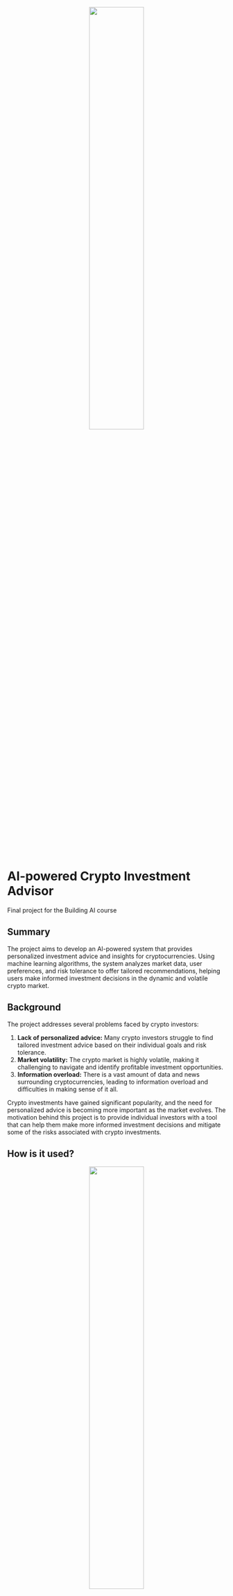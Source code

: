 <p align="center">
<img src="https://github.com/yodablocks/elementsofai/assets/83685559/3c250c8e-8582-4eb4-81cd-f5d373a1f24c" width=50% height=50%>
<p>
  
# AI-powered Crypto Investment Advisor

Final project for the Building AI course

## Summary

The project aims to develop an AI-powered system that provides personalized investment advice and insights for cryptocurrencies. Using machine learning algorithms, the system analyzes market data, user preferences, and risk tolerance to offer tailored recommendations, helping users make informed investment decisions in the dynamic and volatile crypto market.

## Background

The project addresses several problems faced by crypto investors:

1. **Lack of personalized advice:** Many crypto investors struggle to find tailored investment advice based on their individual goals and risk tolerance.
2. **Market volatility:** The crypto market is highly volatile, making it challenging to navigate and identify profitable investment opportunities.
3. **Information overload:** There is a vast amount of data and news surrounding cryptocurrencies, leading to information overload and difficulties in making sense of it all.

Crypto investments have gained significant popularity, and the need for personalized advice is becoming more important as the market evolves. The motivation behind this project is to provide individual investors with a tool that can help them make more informed investment decisions and mitigate some of the risks associated with crypto investments.

## How is it used?
<p align="center">
<img src="https://github.com/yodablocks/elementsofai/assets/83685559/3ecb7c90-649b-4076-b44b-29de4adc1e56" width=50% height=50%>
<p>
Users will interact with the AI-powered system through *a web* or *mobile application*. They will provide information such as investment goals, risk tolerance, and preferred cryptocurrencies. The system will utilize machine learning algorithms to analyze historical market data, news sentiment, and user preferences to generate personalized investment recommendations.
<p align="center">
<img src="https://github.com/yodablocks/elementsofai/assets/83685559/1c772f4d-b29d-4873-b9dd-fb77180e8cca" width=50% height=50%>
</p>
The solution is needed in situations where users are looking to invest in cryptocurrencies and seek guidance based on their risk profile and investment goals. It can be used by both novice and experienced investors who want to leverage AI technology to make informed decisions in the crypto market.

## Data sources and AI methods

The system will collect data from various sources, including cryptocurrency exchanges, financial news platforms, and social media sentiment analysis. The data will include historical price data, trading volume, market sentiment, news articles, and social media posts related to cryptocurrencies.

AI methods such as natural language processing (NLP), sentiment analysis, and machine learning algorithms will be employed to process and analyze the collected data. Techniques like deep learning, recurrent neural networks (RNNs), and reinforcement learning can be utilized to train models that can predict cryptocurrency price movements and generate personalized investment recommendations.

| Data Sources                 | Description                                                    |
| ---------------------------- | -------------------------------------------------------------- |
| Cryptocurrency Exchanges     | Data collected from cryptocurrency exchange platforms           |
| Financial News Platforms     | News articles and market updates related to cryptocurrencies   |
| Social Media Sentiment       | Analysis of social media posts and discussions about cryptos    |
| Historical Price Data        | Historical price information of cryptocurrencies                |
| Trading Volume               | Data on the volume of cryptocurrency trades                     |
| Market Sentiment             | Sentiment analysis of market trends and investor sentiment      |

| AI Methods                   | Description                                                    |
| ---------------------------- | -------------------------------------------------------------- |
| Natural Language Processing | Techniques for analyzing and understanding human language       |
| Sentiment Analysis           | Determining the sentiment or tone of text data                  |
| Machine Learning Algorithms  | Algorithms that learn from data and make predictions            |
| Deep Learning                | Neural network models with multiple layers for complex tasks    |
| Recurrent Neural Networks    | Neural network models that process sequential data              |
| Reinforcement Learning       | Learning from interaction with an environment through rewards   |

These data sources and AI methods are used in combination to collect, process, and analyze data related to cryptocurrencies. The collected data is then utilized by the AI models to predict price movements, perform sentiment analysis, and generate personalized investment recommendations for users.

## Challenges
<p align="center">
<img src="https://github.com/yodablocks/elementsofai/assets/83685559/4ac0c201-b135-44fd-b721-9e3c2210f163" width=50% height=50%>
</p>p
Some challenges and limitations of the project include:

- **Market unpredictability:** Crypto markets are highly volatile, and predicting price movements accurately is a challenging task.

- **Limited historical data:** Cryptocurrencies have a relatively short history, and obtaining a substantial amount of reliable historical data can be difficult.

- **Ethical considerations:** Providing investment advice carries ethical responsibilities, and transparency in recommendations and risk disclosure is crucial to avoid potential harm to users.

Ethical considerations must be taken into account, ensuring transparency, and avoiding conflicts of interest. It is essential to emphasize that the AI system provides recommendations and insights, but the final investment decisions should always be made by the users themselves, considering the risks and doing their own research.

## What's next?

To further develop this project, the following steps can be taken:

1. **Enhance data collection:** Improve data collection mechanisms and explore alternative sources such as sentiment from social media platforms and expert opinions.

2. **Expand AI models:** Continuously refine and develop AI models to improve prediction accuracy and enhance the quality of investment recommendations.

3. **Real-time market analysis:** Implement real-time data analysis and integrate news sentiment analysis to capture the latest market trends and news impact.

4. **User feedback and performance tracking:** Incorporate user feedback and track the performance of investment recommendations to further improve the system's effectiveness.

Moving forward, expertise in machine learning, data analysis, and software development would be essential. Collaboration with finance professionals, domain experts, and legal advisors would also be valuable to ensure compliance with financial regulations and provide accurate and responsible investment advice.

## Acknowledgments:

We would like to express our gratitude to the following individuals and organizations for their contributions and support throughout the development of the AI-powered Crypto Investment Advisor project:

- *Our instructors and mentors from the Building AI course* for providing valuable guidance, feedback, and inspiration.
- The cryptocurrency exchange platforms, financial news platforms, and social media platforms for providing access to the necessary data sources.
- The open-source community for developing and maintaining the libraries, frameworks, and tools used in this project.
- The academic and research community for their contributions in the field of AI, machine learning, and natural language processing, which laid the foundation for this project.
- The crypto community for their active participation, discussions, and feedback that helped shape the project's direction.
- The users and beta testers who provided valuable feedback and insights during the testing phase, helping us improve the system.
- Our friends and family for their continuous support and encouragement throughout the project.

We are grateful for the collaborative efforts and contributions of all those involved, as they have been instrumental in bringing this project to fruition.

